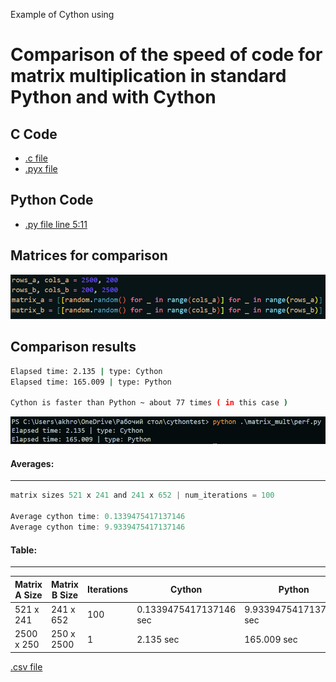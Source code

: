 Example of Cython using


# Comparison of the speed of code for matrix multiplication in standard Python and with Cython

## C Code
- [.c file](matrix_mult/lowlevel/matr_m.c)
- [.pyx file](matrix_mult/matr_mult.pyx)

## Python Code
- [.py file line 5:11](matrix_mult/perf.py)

## Matrices for comparison
![Matrix](media/matrix.png)

## Comparison results
```bash
Elapsed time: 2.135 | type: Cython
Elapsed time: 165.009 | type: Python

Cython is faster than Python ~ about 77 times ( in this case )

```

![Comparison](media/cy_py.png)

#### Averages:
-----
```go
matrix sizes 521 x 241 and 241 x 652 | num_iterations = 100 

Average cython time: 0.1339475417137146
Average cython time: 9.9339475417137146
```


#### Table:
---

| Matrix A Size | Matrix B Size | Iterations | Cython | Python |
| ------------- | ------------- | ---------- | ------ | ------ |
| 521 x 241 | 241 x 652 | 100 | 0.1339475417137146 sec| 9.9339475417137146 sec|
| 2500 x 250 | 250 x 2500 | 1 | 2.135 sec | 165.009 sec|

[.csv file](table.csv)